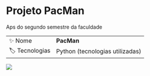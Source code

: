 # Projeto PacMan

Aps do segundo semestre da faculdade

|  |     |
| -------------  | --- |
| :sparkles: Nome        | **PacMan**
| :label: Tecnologias | Python (tecnologias utilizadas)


<!-- Inserir imagem com a #vitrinedev ao final do link -->
![](https://scontent.fcpq14-1.fna.fbcdn.net/v/t1.6435-9/44110737_10156584184635928_4130310134045868032_n.png?_nc_cat=108&ccb=1-7&_nc_sid=973b4a&_nc_ohc=SdFoyvjV7bUAX_xjAcY&_nc_ht=scontent.fcpq14-1.fna&oh=00_AT_OZSmVDZhM2vGCwCsM1nfWyG7pc3wb4g_ah001qwyNPw&oe=6359B8A2#vitrinedev)


